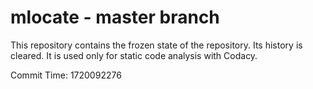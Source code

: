 # mlocate - master branch

This repository contains the frozen state of the repository.
Its history is cleared. It is used only for static code
analysis with Codacy.

Commit Time: 1720092276